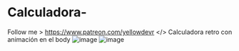 # Calculadora-
Follow me > https://www.patreon.com/yellowdevr </>
Calculadora retro con animación en el body 
![image](https://user-images.githubusercontent.com/119133109/208256292-e5448cbf-07bc-4a71-af67-7935d9701bf2.png)
![image](https://user-images.githubusercontent.com/119133109/208256299-c086b595-e69c-4463-938b-8e0b6ff4524c.png)

